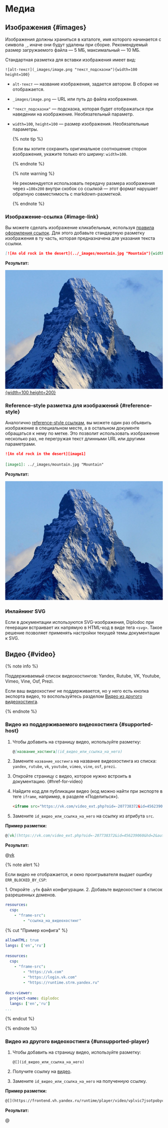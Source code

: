 # Медиа

## Изображения {#images}

Изображения должны храниться в каталоге, имя которого начинается с символа `_`, иначе они будут удалены при сборке. Рекомендуемый размер загружаемого файла — 5 МБ, максимальный — 10 МБ.

Стандартная разметка для вставки изображения имеет вид:
```
![alt-текст](_images/image.png "текст_подсказки"){width=100 height=100}
```

  * `alt-текст` —  название изображения, задается автором. В сборке не отображается.
  * `_images/image.png` — URL или путь до файла изображения.
  * `"текст_подсказки"` — подсказка, которая будет отображаться при наведении на изображение. Необязательный параметр.
  * `width=100`, `height=100` — размер изображения. Необязательные параметры.

    {% note tip %}

    Если вы хотите сохранить оригинальное соотношение сторон изображения, укажите только его ширину: `width=100`.

    {% endnote %}

    {% note warning %}

    Не рекомендуется использовать передачу размера изображения через `=100x200` внутри скобок со ссылкой — этот формат нарушает обратную совместимость с markdown-разметкой.

    {% endnote %}

### Изображение-ссылка {#image-link}

Вы можете сделать изображение кликабельным, используя [правила оформления ссылок](./links.md). Для этого добавьте стандартную разметку изображения в ту часть, которая предназначена для указания текста ссылки.

```markdown
[![An old rock in the desert](../_images/mountain.jpg "Mountain"){width=100 height=200}](https://yandex.com/images/search?text=mountain)
```

**Результат:**

[![An old rock in the desert](../_images/mountain.jpg "Mountain"){width=100 height=200}](https://yandex.com/images/search?text=mountain)

### Reference-style разметка для изображений {#reference-style}

Аналогично [reference-style ссылкам](./links.md#reference-style), вы можете один раз объявить изображение в специальном месте, а в остальном документе обращаться к нему по метке. Это позволит использовать изображение несколько раз, не перегружая текст длинными URL или другими параметрами.

```markdown
![An old rock in the desert][image1]

[image1]: ../_images/mountain.jpg "Mountain"
```

**Результат:**

![An old rock in the desert][image1]

[image1]: ../_images/mountain.jpg "Mountain"


### Инлайнинг SVG

Если в документации используются SVG-изображения, Diplodoc при генерации встраивает их напрямую в HTML-код в виде тега `<svg>`. Такое решение позволяет применять настройки текущей темы документации к SVG.


## Видео {#video}

{% note info %}

Поддерживаемый список видеохостингов: Yandex, Rutube, VK, Youtube, Vimeo, Vine, Osf, Prezi.

Если ваш видеохостинг не поддерживается, но у него есть кнопка экспорта видео, то воспользуйтесь разделом [Видео из другого видеохостинга](#unsupported-player).

{% endnote %}

### Видео из поддерживаемого видеохостинга {#supported-host}

1. Чтобы добавить на страницу видео, используйте разметку:

    ```markdown
    @[название_хостинга](id_видео_или_ссылка_на_него)
    ```

1. Замените `название_хостинга` на название видеохостинга из списка: `yandex`, `rutube`, `vk`, `youtube`, `vimeo`, `vine`, `osf`, `prezi`.

1. Откройте страницу с видео, которое нужно встроить в документацию. {#href-for-video}

1. Найдите код для публикации видео (код можно найти при экспорте в теге `iframe`, например, в разделе «Поделиться»).

    ```html
    <iframe src="https://vk.com/video_ext.php?oid=-207738372&id=456239060&hd=2&autoplay=1" width="853" height="480" allow="autoplay; encrypted-media; fullscreen; picture-in-picture; screen-wake-lock;" frameborder="0" allowfullscreen></iframe>
    ```

1. Замените `id_видео_или_ссылка_на_него` на ссылку из атрибута `src`.

**Пример разметки:**

```markdown
@[vk](https://vk.com/video_ext.php?oid=-207738372&id=456239060&hd=2&autoplay=1)
```

**Результат:**

@[vk](https://vk.com/video_ext.php?oid=-207738372&id=456239060&hd=2&autoplay=1)

{% note alert %}

Если видео не отображается, и окно проигрывателя выдает ошибку `ERR_BLOCKED_BY_CSP`:

1\. Откройте `.yfm` файл конфигурации.
2\. Добавьте видеохостинг в список разрешенных доменов.

```yaml
resources:
  csp:
    - "frame-src":
        - "ссылка_на_видеохостинг"
```

{% cut "Пример конфига" %}

```yaml
allowHTML: true
langs: ['en','ru']

resources:
  csp:
    - "frame-src":
        - "https://vk.com"
        - "https://login.vk.com"        
        - "https://runtime.strm.yandex.ru"

docs-viewer:
  project-name: diplodoc
  langs: ['en','ru']
...
```

{% endcut %}

{% endnote %}

### Видео из другого видеохостинга {#unsupported-player}

1. Чтобы добавить на страницу видео, используйте разметку:

    ```
    @[](id_видео_или_ссылка_на_него)
    ```

1. Получите ссылку на [видео](#href-for-video).

1. Замените `id_видео_или_ссылка_на_него` на полученную ссылку.

**Пример разметки:**

```markdown
@[](https://frontend.vh.yandex.ru/runtime/player/video/vplvic7jsotpobyc7o5b?autoplay=0&branding=0&from=documentation&mute=0&redirect_from=ugc)
```

**Результат:**

@[](https://frontend.vh.yandex.ru/runtime/player/video/vplvic7jsotpobyc7o5b?autoplay=0&branding=0&from=documentation&mute=0&redirect_from=ugc)